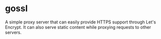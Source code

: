 # gossl
A simple proxy server that can easily provide HTTPS support through Let's Encrypt.  It can also serve static content while proxying requests to other servers.
